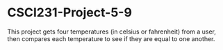 # CSCI231-Project-5-9
This project gets four temperatures (in celsius or fahrenheit) from a user, then compares each temperature to see if they are equal to one another. 
